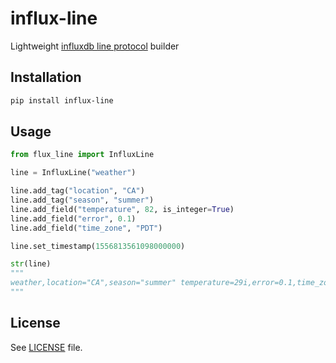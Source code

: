 # influx-line

Lightweight [influxdb line protocol](https://docs.influxdata.com/influxdb/v2.3/write_protocols/line_protocol_tutorial) builder

## Installation

```bash
pip install influx-line
```

## Usage

```python
from flux_line import InfluxLine 

line = InfluxLine("weather")

line.add_tag("location", "CA")
line.add_tag("season", "summer")
line.add_field("temperature", 82, is_integer=True)
line.add_field("error", 0.1)
line.add_field("time_zone", "PDT")

line.set_timestamp(1556813561098000000)

str(line)
"""
weather,location="CA",season="summer" temperature=29i,error=0.1,time_zone="PDT" 1556813561098000000
"""

```
## License

See [LICENSE](https://github.com/functionoffunction/influx-line/blob/main/LICENSE) file.
